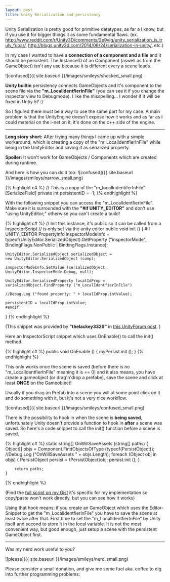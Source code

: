 ```yaml
---
layout: post
title: Unity Serialization and persistency
---
```


Unity Serialization is pretty good for primitive datatypes, as far a I know, but if you use it for bigger things it as some fundamental flaws.
(ex. <a href="http://www.reddit.com/r/Unity3D/comments/2e9vlg/unity_serialization_is_truly_fubar/" target="_blank">http://www.reddit.com/r/Unity3D/comments/2e9vlg/unity_serialization_is_truly_fubar/</a>, <a href="http://blogs.unity3d.com/2014/06/24/serialization-in-unity/" target="_blank" >http://blogs.unity3d.com/2014/06/24/serialization-in-unity/</a>, etc.)

In my case I wanted to have a **connection of a component and a file** and it should be persistent. The InstanceID of an Component (aswell as from the GameObject) isn't any use because it is different every a scene loads.

![confused]({{ site.baseurl }}/images/smileys/shocked_small.png)


**Unity builtin** persistency connects GameObjects and it's component to the scene file via the **"m_LocalIdentfierInFile"** (you can see it if you change the inspector view to Debugmode).
I like the misspelling... I wonder if it will be fixed in Untiy 5? :)

So I figured there must be a way to use the same part for my case. A main problem is that the UnityEngine doesn't expose how it works and as far as I could material on the i-net on it, it's done on the c++ side of the engine.

---

**Long story short:**
After trying many things I came up with a simple workaround, which is creating a copy of the "m_LocalIdentfierInFile" while being in the UnityEditor and saving it as serialized property.

**Spoiler:** It won't work for GameObjects / Components which are created during runtime. 


And here is how you can do it too: ![confused]({{ site.baseurl }}/images/smileys/narrow_small.png)


{% highlight c# %}
// This is a copy of the "m_localIndentiferInFile"
[SerializeField]
private int persistentID = -1;
{% endhighlight %}


With the following snippet you can access the "m_LocalIdentfierInFile". Make sure it is surrounded with the **"#if UNITY_EDITOR"** and don't use "using UnityEditor;" otherwise you can't create a build!

{% highlight c# %}
// Init this instance, it's public so it can be called from a InspectorScript
// is only set via the unity editor
public void init ()
{
    #if UNITY_EDITOR
    PropertyInfo inspectorModeInfo =
    typeof(UnityEditor.SerializedObject).GetProperty ("inspectorMode",
    BindingFlags.NonPublic | BindingFlags.Instance);

    UnityEditor.SerializedObject serializedObject = 
    new UnityEditor.SerializedObject (comp);

    inspectorModeInfo.SetValue (serializedObject, UnityEditor.InspectorMode.Debug, null);

    UnityEditor.SerializedProperty localIdProp =
    serializedObject.FindProperty ("m_LocalIdentfierInFile")  

    //Debug.Log ("found property: " + localIdProp.intValue);

    persistentID = localIdProp.intValue;
    #endif
}
{% endhighlight %}

(This snippet was provided by **"thelackey3326"** in <a href="http://forum.unity3d.com/threads/how-to-get-the-local-identifier-in-file-for-scene-objects.265686/" target="_blank">this UnityForum post</a>. )


Here an InspectorScript snippet which uses OnEnable() to call the init() method.

{% highlight c# %}
public void OnEnable ()
{
    myPersist.init ();
}
{% endhighlight %}


This only works once the scene is saved (before there is no "m_LocalIdentfierInFile" meaning it is == 0) and it also means, you have create a gameobject (or drag'n'drop a prefabe), save the scene and click at least **ONCE** on the Gameobject!



Usually if you drag an Prefab into a scene you will at some point click on it and do something with it, but it's not a very nice workflow.

![confused]({{ site.baseurl }}/images/smileys/confused_small.png)

There is the possibility to hook in when the scene is **being saved**, unfortunately Unity doesn't provide a function to hook in **after** a scene was saved. So here's a code snippet to call the init() function before a scene is saved.

{% highlight c# %}
    static string[] OnWillSaveAssets (string[] paths)
    {
        Object[] objs = Component.FindObjectsOfType (typeof(PersistObject));
        //Debug.Log ("OnWillSaveAssets " + objs.Length);
        foreach (Object obj in objs) {
                PersistObject persist = (PersistObject)obj;
                persist.init ();
        }

        return paths;
    }
{% endhighlight %}

(Find the <a href="https://gist.github.com/DomDomHaas/74b337f8c061fa096185" target="_blank">full script on my Gist</a> it's specific for my implementation so copy/paste won't work directly, but you can see how it works)

Using that hook means: if you create an GameObject which uses the Editor-Snippet to get the "m_LocalIdentfierInFile" you have to save the scene at least twice after that. First time to set the "m_LocalIdentfierInFile" by Unity itself and second to store it in the local variable. It is not the most convenient way, but good enough, just setup a scene with the persistent GameObject first.


---


Was my nerd work useful to you?

![please]({{ site.baseurl }}/images/smileys/nerd_small.png)

Please consider a small donation, and give me some fuel aka. coffee to dig into further programming problems:

<!--div class="flatter_button">
    <a href="https://flattr.com/submit/auto?user_id=DomDomHaas&url=http%3A%2F%2Fdomdomhaas.github.io%2FUnity%2520Serialization%2F" target="_blank"><img src="//api.flattr.com/button/flattr-badge-large.png" alt="Flattr this" title="Flattr this" border="0"></a>
</div-->


<script id='fbqf99r'>(function(i){var f,s=document.getElementById(i);f=document.createElement('iframe');f.src='//api.flattr.com/button/view/?uid=DomDomHaas&button=compact&url='+encodeURIComponent(document.URL);f.title='Flattr';f.height=20;f.width=110;f.style.borderWidth=0;s.parentNode.insertBefore(f,s);})('fbqf99r');</script>

